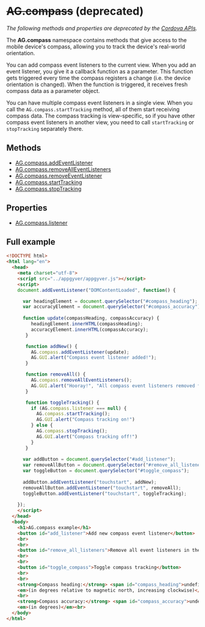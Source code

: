 # ~~AG.compass~~ (deprecated)

*The following methods and properties are deprecated by the [Cordova APIs](http://docs.phonegap.com).*

The **AG.compass** namespace contains methods that give access to the mobile device's compass, allowing you to track the device's real-world orientation.

You can add compass event listeners to the current view. When you add an event listener, you give it a callback function as a parameter. This function gets triggered every time the compass registers a change (i.e. the device orientation is changed). When the function is triggered, it receives fresh compass data as a parameter object.

You can have multiple compass event listeners in a single view. When you call the `AG.compass.startTracking` method, all of them start receiving compass data. The compass tracking is view-specific, so if you have other compass event listeners in another view, you need to call `startTracking` or `stopTracking` separately there.

## Methods ##
* [AG.compass.addEventListener](methods/addEventListener.md)
* [AG.compass.removeAllEventListeners](methods/removeAllEventListners.md)
* [AG.compass.removeEventListener](methods/removeEventListener.md)
* [AG.compass.startTracking](methods/startTracking.md)
* [AG.compass.stopTracking](methods/stopTracking.md)

## Properties ##

* [AG.compass.listener](properties/listener.md)

## Full example ##

```html
<!DOCTYPE html>
<html lang="en">
  <head>
    <meta charset="utf-8">
    <script src="../appgyver/appgyver.js"></script>
    <script>
    document.addEventListener("DOMContentLoaded", function() {

      var headingElement = document.querySelector("#compass_heading");
      var accuracyElement = document.querySelector("#compass_accuracy");
      
      function update(compassHeading, compassAccuracy) {
         headingElement.innerHTML(compassHeading);
         accuracyElement.innerHTML(compassAccuracy);
       }

       function addNew() {
         AG.compass.addEventListener(update);
         AG.GUI.alert("Compass event listener added!"); 
       }

       function removeAll() {
         AG.compass.removeAllEventListeners();
         AG.GUI.alert("Hooray!", "All compass event listeners removed from this view.");
       }

       function toggleTracking() {
         if (AG.compass.listener === null) {
           AG.compass.startTracking();
           AG.GUI.alert("Compass tracking on!")
         } else {
           AG.compass.stopTracking();
           AG.GUI.alert("Compass tracking off!")
         }
       }
      
      var addButton = document.querySelector("#add_listener");
      var removeAllButton = document.querySelector("#remove_all_listeners");
      var toggleButton = document.querySelector("#toggle_compass");
      
      addButton.addEventListener("touchstart", addNew);
      removeAllButton.addEventListener("touchstart", removeAll);
      toggleButton.addEventListener("touchstart", toggleTracking);
      
    });
    </script>
  </head>
  <body>
    <h1>AG.compass example</h1>
    <button id="add_listener">Add new compass event listener</button>
    <br>
    <br>
    <button id="remove_all_listeners">Remove all event listeners in the view</button>
    <br>
    <br>
    <button id="toggle_compass">Toggle compass tracking</button>
    <br>
    <br>
    <strong>Compass heading:</strong> <span id="compass_heading">undefined</span><br>
    <em>(in degrees relative to magnetic north, increasing clockwise)</em><br>
    <br>
    <strong>Compass accuracy:</strong> <span id="compass_accuracy">undefined</span><br>
    <em>(in degrees)</em><br>
  </body>
</html>
```